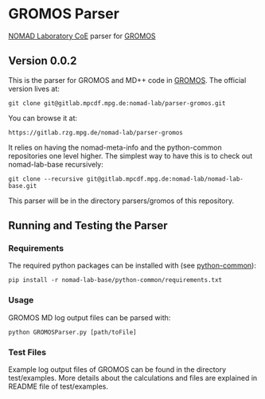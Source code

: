 # GROMOS Parser
[NOMAD Laboratory CoE](http://nomad-coe.eu) parser for [GROMOS](http://www.gromos.net)
## Version 0.0.2

This is the parser for GROMOS and MD++ code in [GROMOS](http://www.gromos.net).
The official version lives at:

    git clone git@gitlab.mpcdf.mpg.de:nomad-lab/parser-gromos.git

You can browse it at:

    https://gitlab.rzg.mpg.de/nomad-lab/parser-gromos

It relies on having the nomad-meta-info and the python-common repositories one level higher.
The simplest way to have this is to check out nomad-lab-base recursively:

    git clone --recursive git@gitlab.mpcdf.mpg.de:nomad-lab/nomad-lab-base.git

This parser will be in the directory parsers/gromos of this repository.

## Running and Testing the Parser
### Requirements
The required python packages can be installed with (see [python-common](https://gitlab.rzg.mpg.de/nomad-lab/python-common)):

    pip install -r nomad-lab-base/python-common/requirements.txt

### Usage
GROMOS MD log output files can be parsed with:

    python GROMOSParser.py [path/toFile]

### Test Files
Example log output files of GROMOS can be found in the directory test/examples.
More details about the calculations and files are explained in README file of test/examples.


